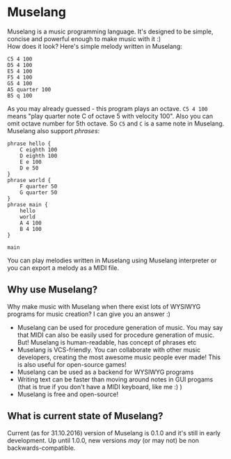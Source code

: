 # Muselang
Muselang is a music programming language. It's designed to be simple, concise and powerful enough to make music with it :)  
How does it look? Here's simple melody written in Muselang:  
```
C5 4 100
D5 4 100
E5 4 100
F5 4 100
G5 4 100
A5 quarter 100
B5 q 100
```
As you may already guessed - this program plays an octave. `C5 4 100` means "play quarter note C of octave 5 with velocity 100". Also you can omit octave number for 5th octave. So `C5` and `C` is a same note in Muselang.  
Muselang also support *phrases*:
```
phrase hello {
    C eighth 100
    D eighth 100
    E e 100
    D e 50
}
phrase world {
    F quarter 50
    G quarter 50
}
phrase main {
    hello
    world
    A 4 100
    B 4 100
}

main
```
You can play melodies written in Muselang using Muselang interpreter or you can export a melody as a MIDI file.

## Why use Muselang?
Why make music with Muselang when there exist lots of WYSIWYG programs for music creation? I can give you an answer :)  
* Muselang can be used for procedure generation of music. You may say that MIDI can also be easily used for procedure generation of music. But! Muselang is human-readable, has concept of phrases etc
* Muselang is VCS-friendly. You can collaborate with other music developers, creating the most awesome music people ever made! This is also useful for open-source games!
* Muselang can be used as a backend for WYSIWYG programs
* Writing text can be faster than moving around notes in GUI progams (that is true if you don't have a MIDI keyboard, like me :) )
* Muselang is free and open-source!

## What is current state of Muselang?
Current (as for 31.10.2016) version of Muselang is 0.1.0 and it's still in early development. Up until 1.0.0, new versions *may* (or may not) be non backwards-compatible.
